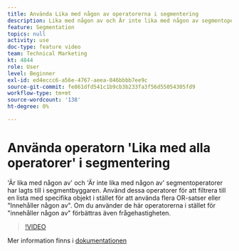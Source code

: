 ```yaml
---
title: Använda Lika med någon av operatorerna i segmentering
description: Lika med någon av och Är inte lika med någon av segmentoperatorerna har lagts till i segmentbyggaren. Använd dessa operatorer för att filtrera till en lista med specifika objekt i stället för att använda flera OR-satser eller Innehåller någon av dem. Om du använder dessa operatorer i stället för att innehålla någon av operatorerna förbättras även frågefrekvensen.
feature: Segmentation
topics: null
activity: use
doc-type: feature video
team: Technical Marketing
kt: 4844
role: User
level: Beginner
exl-id: ed4eccc6-a56e-4767-aeea-046bbbb7ee9c
source-git-commit: fe861dfd541c1b9cb3b233fa3f56d55054305fd9
workflow-type: tm+mt
source-wordcount: '138'
ht-degree: 0%

---
```


# Använda operatorn &#39;Lika med alla operatorer&#39; i segmentering

&#39;Är lika med någon av&#39; och &#39;Är inte lika med någon av&#39; segmentoperatorer har lagts till i segmentbyggaren. Använd dessa operatorer för att filtrera till en lista med specifika objekt i stället för att använda flera OR-satser eller &quot;Innehåller någon av&quot;. Om du använder de här operatorerna i stället för &quot;innehåller någon av&quot; förbättras även frågehastigheten.

>[!VIDEO](https://video.tv.adobe.com/v/32960/?quality=12)

Mer information finns i [dokumentationen](https://experienceleague.adobe.com/docs/analytics/components/segmentation/segment-reference/seg-operators.html)
